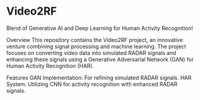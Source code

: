 # Video2RF
Blend of Generative AI and Deep Learning for Human Activity Recognition!

Overview
This repository contains the Video2RF project, an innovative venture combining signal processing and machine learning. The project focuses on converting video data into simulated RADAR signals and enhancing these signals using a Generative Adversarial Network (GAN) for Human Activity Recognition (HAR).

Features
GAN Implementation: For refining simulated RADAR signals.
HAR System: Utilizing CNN for activity recognition with enhanced RADAR signals.

